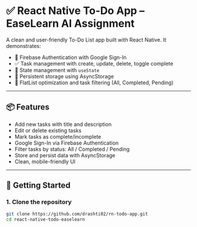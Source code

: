 # ✅ React Native To-Do App – EaseLearn AI Assignment

A clean and user-friendly To-Do List app built with React Native. It demonstrates:

- 🔧 Firebase Authentication with Google Sign-In
- ✅ Task management with create, update, delete, toggle complete
- 🧠 State management with `useState`
- 💾 Persistent storage using AsyncStorage
- 📱 FlatList optimization and task filtering (All, Completed, Pending)

---

## 📦 Features

- Add new tasks with title and description
- Edit or delete existing tasks
- Mark tasks as complete/incomplete
- Google Sign-In via Firebase Authentication
- Filter tasks by status: All / Completed / Pending
- Store and persist data with AsyncStorage
- Clean, mobile-friendly UI

---

## 🚀 Getting Started

### 1. Clone the repository

```bash
git clone https://github.com/drashti02/rn-todo-app.git
cd react-native-todo-easelearn
